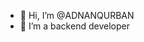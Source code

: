 - 👋 Hi, I’m @ADNANQURBAN
- 👀 I’m a backend developer
<!---
ADNANQURBAN/ADNANQURBAN is a ✨ special ✨ repository because its `README.md` (this file) appears on your GitHub profile.
You can click the Preview link to take a look at your changes.
--->

